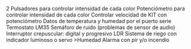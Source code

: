 2 Pulsadores para controlar intensidad de cada color
Potenciómetro para controlar intensidad de cada color
Controlar velocidad de KIT con potenciómetro
Datos de temperatura y humedad por el puerto serie
Termostato LM35
Semáforo de ruido (problemas de sensor de audio)
Interruptor crepuscular: digital y progresivo LDR
Sistema de riego con indicador luminoso o servo >Humedad
Alarma con pir y/o incendio